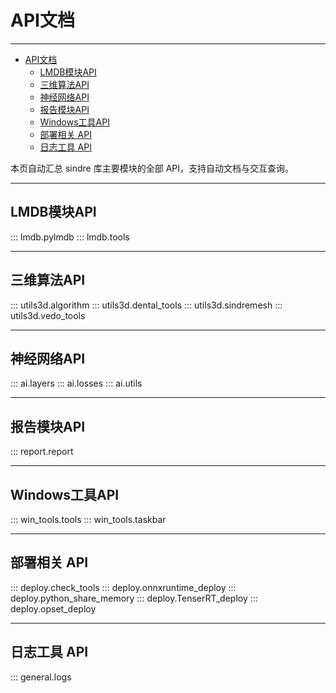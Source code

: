 # API文档

---
- [API文档](#api文档)
  - [LMDB模块API](#lmdb模块api)
  - [三维算法API](#三维算法api)
  - [神经网络API](#神经网络api)
  - [报告模块API](#报告模块api)
  - [Windows工具API](#windows工具api)
  - [部署相关 API](#部署相关-api)
  - [日志工具 API](#日志工具-api)

本页自动汇总 sindre 库主要模块的全部 API，支持自动文档与交互查询。

---

## <a id="lmdb模块api">LMDB模块API</a>
::: lmdb.pylmdb
::: lmdb.tools

---

## <a id="三维算法api">三维算法API</a>
::: utils3d.algorithm
::: utils3d.dental_tools
::: utils3d.sindremesh
::: utils3d.vedo_tools

---

## <a id="神经网络api">神经网络API</a>
::: ai.layers
::: ai.losses
::: ai.utils

---

## <a id="报告模块api">报告模块API</a>
::: report.report

---

## <a id="windows工具api">Windows工具API</a>
::: win_tools.tools
::: win_tools.taskbar

---

## <a id="部署相关-api">部署相关 API</a>
::: deploy.check_tools
::: deploy.onnxruntime_deploy
::: deploy.python_share_memory
::: deploy.TenserRT_deploy
::: deploy.opset_deploy

---

## <a id="日志工具-api">日志工具 API</a>
::: general.logs